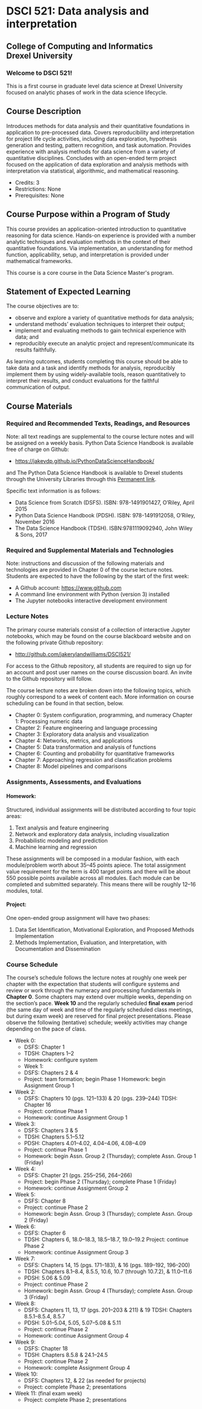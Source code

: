 # DSCI 521: Data analysis and interpretation
## College of Computing and Informatics <br> Drexel University
### Welcome to DSCI 521!
This is a first course in graduate level data science at Drexel University focused on analytic phases of work in the data science lifecycle. 

## Course Description
Introduces methods for data analysis and their quantitative foundations in application to pre-processed data. Covers reproducibility and interpretation for project life cycle activities, including data exploration, hypothesis generation and testing, pattern recognition, and task automation. Provides experience with analysis methods for data science from a variety of quantitative disciplines. Concludes with an open-ended term project focused on the application of data exploration and analysis methods with interpretation via statistical, algorithmic, and mathematical reasoning.
- Credits: 3
- Restrictions: None
- Prerequisites: None

## Course Purpose within a Program of Study
This course provides an application-oriented introduction to quantitative reasoning for data science. Hands-on experience is provided with a number analytic techniques and evaluation methods in the context of their quantitative foundations. Via implementation, an understanding for method function, applicability, setup, and interpretation is provided under mathematical frameworks.

This course is a core course in the Data Science Master's program.

## Statement of Expected Learning
The course objectives are to:
- observe and explore a variety of quantitative methods for data analysis;
- understand methods’ evaluation techniques to interpret their output;
- implement and evaluating methods to gain technical experience with data; and
- reproducibly execute an analytic project and represent/communicate its results faithfully.
 

As learning outcomes, students completing this course should be able to take data and a task and identify methods for analysis, reproducibly implement them by using widely-available tools, reason quantitatively to interpret their results, and conduct evaluations for the faithful communication of output.

## Course Materials
### Required and Recommended Texts, Readings, and Resources
Note: all text readings are supplemental to the course lecture notes and will be assigned on a weekly basis. Python Data Science Handbook is available free of charge on Github:
- https://jakevdp.github.io/PythonDataScienceHandbook/

and The Python Data Science Handbook is available to Drexel students through the University Libraries through this [Permanent link](https://drexel.summon.serialssolutions.com/#!/search?bookMark=ePnHCXMw42JgAfZbUxkhpykZAusbYAVsAuxUI_NBVT6XEehwMxPQaSig24vB831mJhYc0MRgZA5MHsDuCyeDJDDAFEDrJRWglYICaEwZ1AblAdoF7KhxMxi4uYY4e-gW5yemFKVWpOYYGKYUVZTGQ0dA4k1BW29NTY1NDCCnI4LuMlCHasnOzMkpBpZ48SADi41MKszjk7KLIUc6Ah0KVKkJUZlYnA0sdoBFUklxfFkOeCqzOB7JT8agu3cVoaYmpgF7uvEYakxAd3MpY1FjiKGKZC8BAITHZoY).

Specific text information is as follows:
- Data Science from Scratch (DSFS). ISBN: 978-1491901427, O’Riley, April 2015
- Python Data Science Handbook (PDSH). ISBN: 978-1491912058, O’Riley, November 2016
- The Data Science Handbook (TDSH). ISBN:9781119092940, John Wiley & Sons, 2017

### Required and Supplemental Materials and Technologies
Note: instructions and discussion of the following materials and technologies are provided in Chapter 0 of the course lecture notes. Students are expected to have the following by the start of the first week:
- A Github account: https://www.github.com
- A command line environment with Python (version 3) installed
- The Jupyter notebooks interactive development environment

### Lecture Notes
The primary course materials consist of a collection of interactive Jupyter notebooks, which may be found on the course blackboard website and on the following private Github repository:

- http://github.com/jakerylandwilliams/DSCI521/

For access to the Github repository, all students are required to sign up for an account and post user names on the course discussion board. An invite to the Github repository will follow.

The course lecture notes are broken down into the following topics, which roughly correspond to a week of content each. More information on course scheduling can be found in that section, below.

- Chapter 0: System configuration, programming, and numeracy Chapter 1: Processing numeric data
- Chapter 2: Feature engineering and language processing
- Chapter 3: Exploratory data analysis and visualization
- Chapter 4: Networks, metrics, and applications
- Chapter 5: Data transformation and analysis of functions
- Chapter 6: Counting and probability for quantitative frameworks
- Chapter 7: Approaching regression and classification problems
- Chapter 8: Model pipelines and comparisons

### Assignments, Assessments, and Evaluations

#### Homework:
Structured, individual assignments will be distributed according to four topic areas:

1. Text analysis and feature engineering
2. Network and exploratory data analysis, including visualization
3. Probabilistic modeling and prediction
4. Machine learning and regression

These assignments will be composed in a modular fashion, with each module/problem worth about 35–45 points apiece. The total assignment value requirement for the term is 400 target points and there will be about 550 possible points available across all modules. Each module can be completed and submitted separately. This means there will be roughly 12–16 modules, total.

#### Project:
One open-ended group assignment will have two phases:

1. Data Set Identification, Motivational Exploration, and Proposed Methods Implementation
2. Methods Implementation, Evaluation, and Interpretation, with Documentation and Dissemination

### Course Schedule
The course’s schedule follows the lecture notes at roughly one week per chapter with the expectation that students will configure systems and review or work through the numeracy and processing fundamentals in __Chapter 0__. Some chapters may extend over multiple weeks, depending on the section’s pace. __Week 10__ and the regularly scheduled __final exam__ period (the same day of week and time of the regularly scheduled class meetings, but during exam week) are reserved for final project presentations. Please observe the following (tentative) schedule; weekly activities may change depending on the pace of class.

- Week 0:
    - DSFS: Chapter 1
    - TDSH: Chapters 1–2
    - Homework: configure system
    - Week 1:
    - DSFS: Chapters 2 & 4
    - Project: team formation; begin Phase 1 Homework: begin Assignment Group 1
- Week 2:
    - DSFS: Chapters 10 (pgs. 121–133) & 20 (pgs. 239–244) TDSH: Chapter 16
    - Project: continue Phase 1
    - Homework: continue Assignment Group 1
- Week 3:
    - DSFS: Chapters 3 & 5
    - TDSH: Chapters 5.1–5.12
    - PDSH: Chapters 4.01–4.02, 4.04–4.06, 4.08–4.09
    - Project: continue Phase 1
    - Homework: begin Assn. Group 2 (Thursday); complete Assn. Group 1 (Friday)
- Week 4:
    - DSFS: Chapter 21 (pgs. 255–256, 264–266)
    - Project: begin Phase 2 (Thursday); complete Phase 1 (Friday)
    - Homework: continue Assignment Group 2
- Week 5:
    - DSFS: Chapter 8
    - Project: continue Phase 2
    - Homework: begin Assn. Group 3 (Thursday); complete Assn. Group 2 (Friday)
- Week 6:
    - DSFS: Chapter 6
    - TDSH: Chapters 6, 18.0–18.3, 18.5–18.7, 19.0–19.2 Project: continue Phase 2
    - Homework: continue Assignment Group 3
- Week 7:
    - DSFS: Chapters 14, 15 (pgs. 171–183), & 16 (pgs. 189–192, 196–200)
    - TDSH: Chapters 8.1–8.4, 8.5.5, 10.6, 10.7 (through 10.7.2), & 11.0–11.6
    - PDSH: 5.06 & 5.09
    - Project: continue Phase 2
    - Homework: begin Assn. Group 4 (Thursday); complete Assn. Group 3 (Friday)
- Week 8:
    - DSFS: Chapters 11, 13, 17 (pgs. 201–203 & 211) & 19 TDSH: Chapters 8.5.1–8.5.4, 8.5.7
    - PDSH: 5.01–5.04, 5.05, 5.07–5.08 & 5.11
    - Project: continue Phase 2
    - Homework: continue Assignment Group 4
- Week 9:
    - DSFS: Chapter 18
    - TDSH: Chapters 8.5.8 & 24.1–24.5
    - Project: continue Phase 2
    - Homework: complete Assignment Group 4
- Week 10:
    - DSFS: Chapters 12, & 22 (as needed for projects)
    - Project: complete Phase 2; presentations
- Week 11: (final exam week)
    - Project: complete Phase 2; presentations
